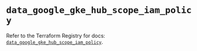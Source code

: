 # `data_google_gke_hub_scope_iam_policy`

Refer to the Terraform Registry for docs: [`data_google_gke_hub_scope_iam_policy`](https://registry.terraform.io/providers/hashicorp/google-beta/6.34.0/docs/data-sources/google_gke_hub_scope_iam_policy).
